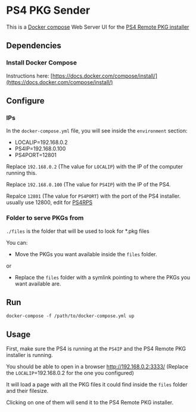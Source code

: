 # PS4 PKG Sender

This is a [Docker compose](https://docs.docker.com/compose/) Web Server UI for the [PS4 Remote PKG installer](https://gist.github.com/flatz/60956f2bf1351a563f625357a45cd9c8)

## Dependencies

### Install Docker Compose

Instructions here: [https://docs.docker.com/compose/install/](https://docs.docker.com/compose/install/)

## Configure

### IPs

In the `docker-compose.yml` file, you will see inside the `environment` section:

- LOCALIP=192.168.0.2
- PS4IP=192.168.0.100
- PS4PORT=12801

Replace `192.168.0.2` (The value for `LOCALIP`) with the IP of the computer running this.

Replace `192.168.0.100` (The value for `PS4IP`) with the IP of the PS4.

Repalce `12801` (The value for `PS4PORT`)  with the port of the PS4 installer. usually use 12800,
edit for [PS4RPS](https://github.com/njzydark/PS4RPS)

### Folder to serve PKGs from

`./files` is the folder that will be used to look for *.pkg files

You can:

- Move the PKGs you want available inside the `files` folder.

or

- Replace the `files` folder with a symlink pointing to where the PKGs you want available are.

## Run

`docker-compose -f /path/to/docker-compose.yml up`

## Usage

First, make sure the PS4 is running at the `PS4IP` and the PS4 Remote PKG installer is running.

You should be able to open in a browser http://192.168.0.2:3333/
(Replace the `LOCALIP`=192.168.0.2 for the one you configured)

It will load a page with all the PKG files it could find inside the `files` folder and their filesize.

Clicking on one of them will send it to the PS4 Remote PKG installer.
